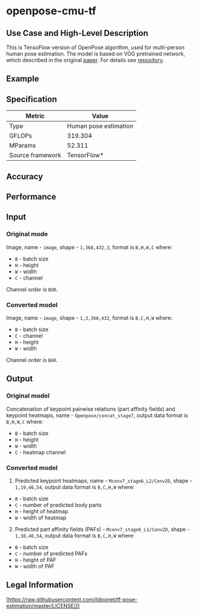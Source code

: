 # openpose-cmu-tf

## Use Case and High-Level Description

This is TensoFlow version of OpenPose algorithm, used for multi-person
human pose estimation. The model is based on VGG pretrained network,
which described in the original [paper](https://arxiv.org/pdf/1812.08008.pdf).
For details see [repository](https://github.com/ildoonet/tf-pose-estimation).
## Example

## Specification

| Metric            | Value                 |
|-------------------|-----------------------|
| Type              | Human pose estimation |
| GFLOPs            | 319.304               |
| MParams           | 52.311                |
| Source framework  | TensorFlow\*          |

## Accuracy

## Performance

## Input

### Original mode

Image, name - `image`,  shape - `1,368,432,3`, format is `B,H,W,C` where:

- `B` - batch size
- `H` - height
- `W` - width
- `C` - channel

Channel order is `BGR`.

### Converted model

Image, name - `image`,  shape - `1,3,368,432`, format is `B,C,H,W` where:

- `B` - batch size
- `C` - channel
- `H` - height
- `W` - width

Channel order is `BGR`.

## Output

### Original model

Concatenation of keypoint pairwise relations (part affinity fields) and keypoint heatmaps,
name - `Openpose/concat_stage7`, output data format is `B,H,W,C` where:

- `B` - batch size
- `H` - height
- `W` - width
- `C` - heatmap channel

### Converted model

1. Predicted keypoint heatmaps, name - `Mconv7_stage6_L2/Conv2D`, shape - `1,19,46,54`,
   output data format is `B,C,H,W` where:

- `B` - batch size
- `C` - number of predicted body parts
- `H` - height of heatmap
- `W` - width of heatmap

2. Predicted part affinity fields (PAFs) - `Mconv7_stage6_L1/Conv2D`, shape - `1,38,46,54`,
   output data format is `B,C,H,W` where:

- `B` - batch size
- `C` - number of predicted PAFs
- `H` - height of PAF
- `W` - width of PAF

## Legal Information

[https://raw.githubusercontent.com/ildoonet/tf-pose-estimation/master/LICENSE]()